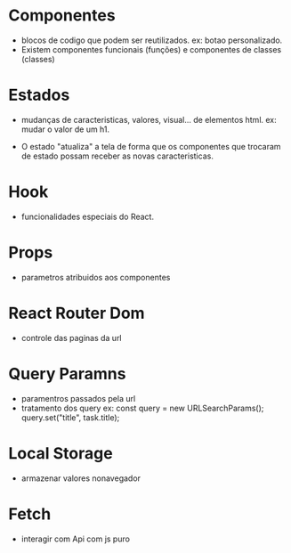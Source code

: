 # Componentes
- blocos de codigo que podem ser reutilizados.
ex: botao personalizado.
- Existem componentes funcionais (funções) e componentes de classes (classes)

# Estados
- mudanças de caracteristicas, valores, visual... de elementos html.
ex: mudar o valor de um h1.

- O estado "atualiza"  a tela de forma que os componentes que trocaram de estado
possam receber as novas caracteristicas.

# Hook
- funcionalidades especiais do React.

# Props
- parametros atribuidos aos componentes


# React Router Dom 
- controle das paginas da url

# Query Paramns
- paramentros passados pela url
- tratamento dos query  ex:     const query = new URLSearchParams();
                                query.set("title", task.title);

# Local Storage
- armazenar valores nonavegador

# Fetch 
- interagir com Api com js puro